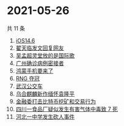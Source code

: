 # 2021-05-26

共 11 条

<!-- BEGIN -->
<!-- 最后更新时间 Wed May 26 2021 12:01:44 GMT+0800 (China Standard Time) -->

1. [iOS14.6](https://www.zhihu.com/search?q=ios14.6)
2. [翟天临发文回复网友](https://www.zhihu.com/search?q=翟天临)
3. [吴孟超灵堂放的是国际歌](https://www.zhihu.com/search?q=吴孟超)
4. [广州确诊病例密接者](https://www.zhihu.com/search?q=广州疫情)
5. [鸿蒙手机要来了](https://www.zhihu.com/search?q=华为鸿蒙)
6. [RNG 夺冠](https://www.zhihu.com/search?q=rng)
7. [武汉公交车](https://www.zhihu.com/search?q=武汉公交车)
8. [乌合麒麟新作缅怀袁隆平](https://www.zhihu.com/search?q=乌合麒麟新作)
9. [金融委打击比特币挖矿和交易行为](https://www.zhihu.com/search?q=金融委打击比特币)
10. [四川一食品厂疑似发生有害气体中毒致 7 死](https://www.zhihu.com/search?q=四川食品厂)
11. [河北一中学发生砍人事件](https://www.zhihu.com/search?q=河北中学砍人)

<!-- END -->
